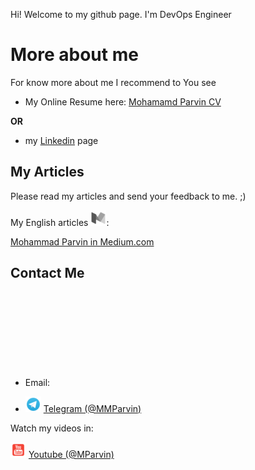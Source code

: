 
Hi! Welcome to my github page.
I'm DevOps Engineer


# More about me

For know more about me I recommend to You see

- My Online  Resume here:
[Mohamamd Parvin CV](https://www.irantalent.com/candidate/cv/502927/show)

**OR**

- my [Linkedin](https://www.linkedin.com/in/mparvin/) page

## My Articles

Please read my articles and send your feedback to me. ;)

My English articles ![Mohammad Parvin Medium](https://raw.githubusercontent.com/MParvin/MParvin/master/assets/img/socials/medium.png):

[Mohammad Parvin in Medium.com](https://medium.com/@MMParvin)

## Contact Me

- Email:
![ME@MParvin.ME](mailto:me@mparvin.me)

- ![My Telegram](https://raw.githubusercontent.com/MParvin/MParvin/master/assets/img/socials/telegram.png)
[Telegram (@MMParvin)](https://t.me/mmparvin)


Watch my videos in:

![Mohammad parvin youtube](https://raw.githubusercontent.com/MParvin/MParvin/master/assets/img/socials/youtube.png)
[Youtube (@MParvin)](https://www.youtube.com/channel/UCZmOj_D0Nk3n5JyizByWmoA)

